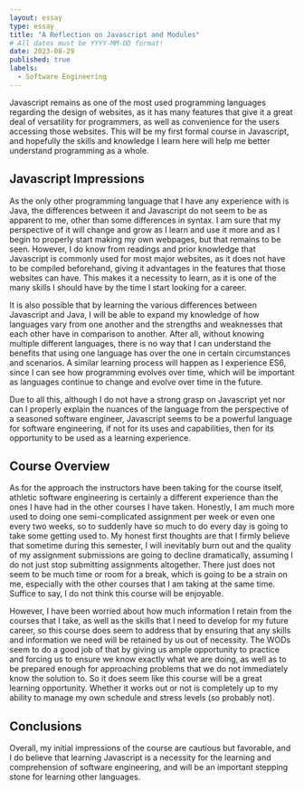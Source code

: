 ```yaml
---
layout: essay
type: essay
title: "A Reflection on Javascript and Modules"
# All dates must be YYYY-MM-DD format!
date: 2023-08-29
published: true
labels:
  - Software Engineering
---
```


   Javascript remains as one of the most used programming languages regarding the design of websites, as it has many features that give it a great deal of versatility for programmers, as well as convenience for the users accessing those websites. This will be my first formal course in Javascript, and hopefully the skills and knowledge I learn here will help me better understand programming as a whole. 


## Javascript Impressions


   As the only other programming language that I have any experience with is Java, the differences between it and Javascript do not seem to be as apparent to me, other than some differences in syntax. I am sure that my perspective of it will change and grow as I learn and use it more and as I begin to properly start making my own webpages, but that remains to be seen. However, I do know from readings and prior knowledge that Javascript is commonly used for most major websites, as it does not have to be compiled beforehand, giving it advantages in the features that those websites can have. This makes it a necessity to learn, as it is one of the many skills I should have by the time I start looking for a career. 


   It is also possible that by learning the various differences between Javascript and Java, I will be able to expand my knowledge of how languages vary from one another and the strengths and weaknesses that each other have in comparison to another. After all, without knowing multiple different languages, there is no way that I can understand the benefits that using one language has over the one in certain circumstances and scenarios. A similar learning process will happen as I experience ES6, since I can see how programming evolves over time, which will be important as languages continue to change and evolve over time in the future. 


   Due to all this, although I do not have a strong grasp on Javascript yet nor can I properly explain the nuances of the language from the perspective of a seasoned software engineer, Javascript seems to be a powerful language for software engineering, if not for its uses and capabilities, then for its opportunity to be used as a learning experience.


## Course Overview


   As for the approach the instructors have been taking for the course itself, athletic software engineering is certainly a different experience than the ones I have had in the other courses I have taken. Honestly, I am much more used to doing one semi-complicated assignment per week or even one every two weeks, so to suddenly have so much to do every day is going to take some getting used to. My honest first thoughts are that I firmly believe that sometime during this semester, I will inevitably burn out and the quality of my assignment submissions are going to decline dramatically, assuming I do not just stop submitting assignments altogether. There just does not seem to be much time or room for a break, which is going to be a strain on me, especially with the other courses that I am taking at the same time. Suffice to say, I do not think this course will be enjoyable. 


   However, I have been worried about how much information I retain from the courses that I take, as well as the skills that I need to develop for my future career, so this course does seem to address that by ensuring that any skills and information we need will be retained by us out of necessity. The WODs seem to do a good job of that by giving us ample opportunity to practice and forcing us to ensure we know exactly what we are doing, as well as to be prepared enough for approaching problems that we do not immediately know the solution to. So it does seem like this course will be a great learning opportunity. Whether it works out or not is completely up to my ability to manage my own schedule and stress levels (so probably not). 


## Conclusions


   Overall, my initial impressions of the course are cautious but favorable, and I do believe that learning Javascript is a necessity for the learning and comprehension of software engineering, and will be an important stepping stone for learning other languages. 
